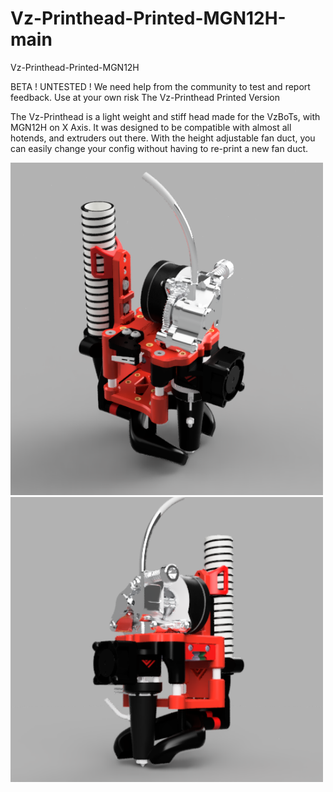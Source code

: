 # Vz-Printhead-Printed-MGN12H-main
Vz-Printhead-Printed-MGN12H

BETA ! UNTESTED ! We need help from the community to test and report feedback. Use at your own risk
The Vz-Printhead Printed Version

The Vz-Printhead is a light weight and stiff head made for the VzBoTs, with MGN12H on X Axis. It was designed to be compatible with almost all hotends, and extruders out there. With the height adjustable fan duct, you can easily change your config without having to re-print a new fan duct.

<img width="500" alt="image" src="https://github.com/EduardoMDSousa/Vz-Printhead-MGN12H-main/blob/main/Galery/Vzbot_printe_head_new_2023-Feb-05_09-04-36CustomizedView24815512553.png">
<img width="500" alt="image" src="https://github.com/EduardoMDSousa/Vz-Printhead-MGN12H-main/blob/main/Galery/Vzbot_printe_head_new_2023-Feb-05_09-37-22PM.png">
